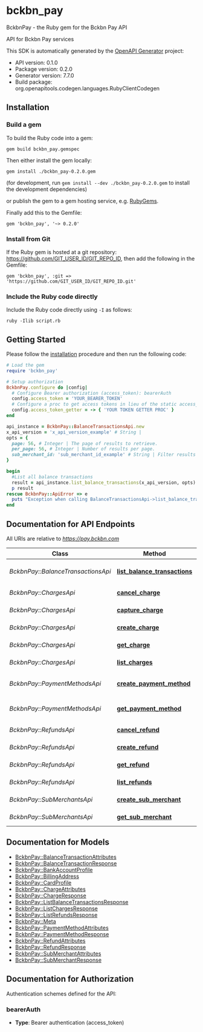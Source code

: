 # bckbn_pay

BckbnPay - the Ruby gem for the Bckbn Pay API

API for Bckbn Pay services

This SDK is automatically generated by the [OpenAPI Generator](https://openapi-generator.tech) project:

- API version: 0.1.0
- Package version: 0.2.0
- Generator version: 7.7.0
- Build package: org.openapitools.codegen.languages.RubyClientCodegen

## Installation

### Build a gem

To build the Ruby code into a gem:

```shell
gem build bckbn_pay.gemspec
```

Then either install the gem locally:

```shell
gem install ./bckbn_pay-0.2.0.gem
```

(for development, run `gem install --dev ./bckbn_pay-0.2.0.gem` to install the development dependencies)

or publish the gem to a gem hosting service, e.g. [RubyGems](https://rubygems.org/).

Finally add this to the Gemfile:

    gem 'bckbn_pay', '~> 0.2.0'

### Install from Git

If the Ruby gem is hosted at a git repository: https://github.com/GIT_USER_ID/GIT_REPO_ID, then add the following in the Gemfile:

    gem 'bckbn_pay', :git => 'https://github.com/GIT_USER_ID/GIT_REPO_ID.git'

### Include the Ruby code directly

Include the Ruby code directly using `-I` as follows:

```shell
ruby -Ilib script.rb
```

## Getting Started

Please follow the [installation](#installation) procedure and then run the following code:

```ruby
# Load the gem
require 'bckbn_pay'

# Setup authorization
BckbnPay.configure do |config|
  # Configure Bearer authorization (access_token): bearerAuth
  config.access_token = 'YOUR_BEARER_TOKEN'
  # Configure a proc to get access tokens in lieu of the static access_token configuration
  config.access_token_getter = -> { 'YOUR TOKEN GETTER PROC' } 
end

api_instance = BckbnPay::BalanceTransactionsApi.new
x_api_version = 'x_api_version_example' # String | 
opts = {
  page: 56, # Integer | The page of results to retrieve.
  per_page: 56, # Integer | Number of results per page.
  sub_merchant_id: 'sub_merchant_id_example' # String | Filter results by sub_merchant ID.
}

begin
  #List all balance transactions
  result = api_instance.list_balance_transactions(x_api_version, opts)
  p result
rescue BckbnPay::ApiError => e
  puts "Exception when calling BalanceTransactionsApi->list_balance_transactions: #{e}"
end

```

## Documentation for API Endpoints

All URIs are relative to *https://pay.bckbn.com*

Class | Method | HTTP request | Description
------------ | ------------- | ------------- | -------------
*BckbnPay::BalanceTransactionsApi* | [**list_balance_transactions**](docs/BalanceTransactionsApi.md#list_balance_transactions) | **GET** /balance_transactions | List all balance transactions
*BckbnPay::ChargesApi* | [**cancel_charge**](docs/ChargesApi.md#cancel_charge) | **PUT** /charges/{id}/cancel | Cancel a charge
*BckbnPay::ChargesApi* | [**capture_charge**](docs/ChargesApi.md#capture_charge) | **PUT** /charges/{id}/capture | Capture a charge
*BckbnPay::ChargesApi* | [**create_charge**](docs/ChargesApi.md#create_charge) | **POST** /charges | Create a charge
*BckbnPay::ChargesApi* | [**get_charge**](docs/ChargesApi.md#get_charge) | **GET** /charges/{id} | Retrieve a charge
*BckbnPay::ChargesApi* | [**list_charges**](docs/ChargesApi.md#list_charges) | **GET** /charges | List all charges
*BckbnPay::PaymentMethodsApi* | [**create_payment_method**](docs/PaymentMethodsApi.md#create_payment_method) | **POST** /payment_methods | Create a payment method
*BckbnPay::PaymentMethodsApi* | [**get_payment_method**](docs/PaymentMethodsApi.md#get_payment_method) | **GET** /payment_methods/{id} | Retrieve a payment method
*BckbnPay::RefundsApi* | [**cancel_refund**](docs/RefundsApi.md#cancel_refund) | **PUT** /refunds/{id}/cancel | Cancel a refund
*BckbnPay::RefundsApi* | [**create_refund**](docs/RefundsApi.md#create_refund) | **POST** /refunds | Create a refund
*BckbnPay::RefundsApi* | [**get_refund**](docs/RefundsApi.md#get_refund) | **GET** /refunds/{id} | Get a refund by ID
*BckbnPay::RefundsApi* | [**list_refunds**](docs/RefundsApi.md#list_refunds) | **GET** /refunds | List refunds for a Charge
*BckbnPay::SubMerchantsApi* | [**create_sub_merchant**](docs/SubMerchantsApi.md#create_sub_merchant) | **POST** /sub_merchants | Create a sub_merchant
*BckbnPay::SubMerchantsApi* | [**get_sub_merchant**](docs/SubMerchantsApi.md#get_sub_merchant) | **GET** /sub_merchants/{id} | Retrieve a sub_merchant


## Documentation for Models

 - [BckbnPay::BalanceTransactionAttributes](docs/BalanceTransactionAttributes.md)
 - [BckbnPay::BalanceTransactionResponse](docs/BalanceTransactionResponse.md)
 - [BckbnPay::BankAccountProfile](docs/BankAccountProfile.md)
 - [BckbnPay::BillingAddress](docs/BillingAddress.md)
 - [BckbnPay::CardProfile](docs/CardProfile.md)
 - [BckbnPay::ChargeAttributes](docs/ChargeAttributes.md)
 - [BckbnPay::ChargeResponse](docs/ChargeResponse.md)
 - [BckbnPay::ListBalanceTransactionsResponse](docs/ListBalanceTransactionsResponse.md)
 - [BckbnPay::ListChargesResponse](docs/ListChargesResponse.md)
 - [BckbnPay::ListRefundsResponse](docs/ListRefundsResponse.md)
 - [BckbnPay::Meta](docs/Meta.md)
 - [BckbnPay::PaymentMethodAttributes](docs/PaymentMethodAttributes.md)
 - [BckbnPay::PaymentMethodResponse](docs/PaymentMethodResponse.md)
 - [BckbnPay::RefundAttributes](docs/RefundAttributes.md)
 - [BckbnPay::RefundResponse](docs/RefundResponse.md)
 - [BckbnPay::SubMerchantAttributes](docs/SubMerchantAttributes.md)
 - [BckbnPay::SubMerchantResponse](docs/SubMerchantResponse.md)


## Documentation for Authorization


Authentication schemes defined for the API:
### bearerAuth

- **Type**: Bearer authentication (access_token)


